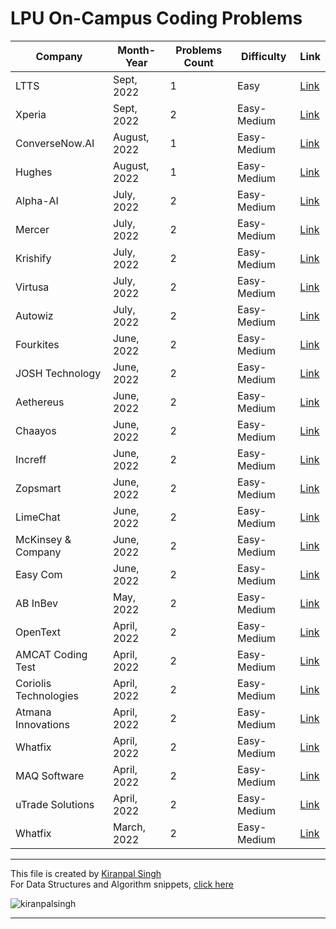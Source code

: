 # LPU On-Campus Coding Problems

| Company        | Month-Year  | Problems Count | Difficulty | Link |
|----------------|-------------|----|--------|----------|
| LTTS|Sept, 2022 | 1 |Easy |[Link](2022/ltts/README.md)| 
| Xperia| Sept, 2022   | 2 | Easy-Medium |[Link](2022/xperia/README.md)     |
| ConverseNow.AI | August, 2022 | 1 | Easy-Medium |[Link](2022/conversenow-ai/README.md)|
| Hughes         | August, 2022 | 1 | Easy-Medium |[Link](2022/hughes/README.md)|
| Alpha-AI       | July, 2022   | 2 | Easy-Medium |[Link](2022/alpha-ai/README.md)|
| Mercer         | July, 2022   | 2| Easy-Medium | [Link](2022/mercer/README.md)|
| Krishify       | July, 2022   | 2 | Easy-Medium | [Link](2022/krishify/README.md)|
|Virtusa  |July, 2022 | 2  | Easy-Medium |[Link](2022/virtusa/README.md) |
| Autowiz | July, 2022 | 2 | Easy-Medium  |[Link](2022/autowiz/README.md)|
| Fourkites | June, 2022 | 2 | Easy-Medium  |[Link](2022/fourkites-inc/README.md)|
| JOSH Technology | June, 2022  | 2 | Easy-Medium |[Link](2022/josh-technology/README.md)|
| Aethereus | June, 2022 | 2 | Easy-Medium  |[Link](2022/aethereus/README.md)|
| Chaayos | June, 2022 | 2 | Easy-Medium  |[Link](2022/chaayos/README.md)|
| Increff | June, 2022 | 2 | Easy-Medium  |[Link](2022/increff/README.md)|
| Zopsmart | June, 2022 | 2 | Easy-Medium  |[Link](2022/zopsmart/README.md)|
| LimeChat | June, 2022 | 2 | Easy-Medium  | [Link](2022/limechat/README.md)|
| McKinsey & Company | June, 2022 | 2 | Easy-Medium  |[Link](2022/mckinsey&company/README.md)|
| Easy Com | June, 2022 | 2 | Easy-Medium  |[Link](2022/easy-com/README.md)|
| AB InBev | May, 2022  | 2| Easy-Medium  |[Link](2022/ab-inbev/README.md)|
| OpenText | April, 2022 | 2| Easy-Medium  |[Link](2022/opentext/README.md)|
| AMCAT Coding Test| April, 2022| 2 | Easy-Medium  | [Link](2022/amcat-2022/README.md)|
| Coriolis Technologies | April, 2022  | 2| Easy-Medium  |[Link](2022/coriolis-technologies/README.md)|
| Atmana Innovations | April, 2022 | 2| Easy-Medium  |[Link](2022/atmana-innovations/README.md)|
| Whatfix|April, 2022 | 2| Easy-Medium  |[Link](2022/whatfix-solutions-intern/README.md)|
| MAQ Software | April, 2022  | 2| Easy-Medium  |[Link](2022/maq-software/README.md)|
| uTrade Solutions | April, 2022 | 2 | Easy-Medium  |[Link](2022/utrade-solutions/README.md)|
| Whatfix| March, 2022  | 2| Easy-Medium  |[Link](2022/whatfix-full-stack/README.md)|

---
This file is created by [Kiranpal Singh](https://github.com/kiranpalsingh1806) <br>
For Data Structures and Algorithm snippets, [click here](https://github.com/kiranpalsingh1806/DSA-Code-Snippets) <br>
<p align="left"> <img src="https://komarev.com/ghpvc/?username=kiranpalsingh1806&label=Views&color=blue&style=plastic" alt="kiranpalsingh" /> </p>

---
